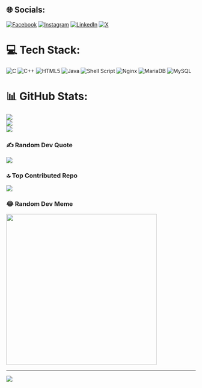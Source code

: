 
## 🌐 Socials:
[![Facebook](https://img.shields.io/badge/Facebook-%231877F2.svg?logo=Facebook&logoColor=white)](https://facebook.com/100078894685087) [![Instagram](https://img.shields.io/badge/Instagram-%23E4405F.svg?logo=Instagram&logoColor=white)](https://instagram.com/sfynlsgyr3) [![LinkedIn](https://img.shields.io/badge/LinkedIn-%230077B5.svg?logo=linkedin&logoColor=white)](https://linkedin.com/in/soufiane-essarhir) [![X](https://img.shields.io/badge/X-black.svg?logo=X&logoColor=white)](https://x.com/SoufianeEssarh1) 

# 💻 Tech Stack:
![C](https://img.shields.io/badge/c-%2300599C.svg?style=for-the-badge&logo=c&logoColor=white) ![C++](https://img.shields.io/badge/c++-%2300599C.svg?style=for-the-badge&logo=c%2B%2B&logoColor=white) ![HTML5](https://img.shields.io/badge/html5-%23E34F26.svg?style=for-the-badge&logo=html5&logoColor=white) ![Java](https://img.shields.io/badge/java-%23ED8B00.svg?style=for-the-badge&logo=openjdk&logoColor=white) ![Shell Script](https://img.shields.io/badge/shell_script-%23121011.svg?style=for-the-badge&logo=gnu-bash&logoColor=white) ![Nginx](https://img.shields.io/badge/nginx-%23009639.svg?style=for-the-badge&logo=nginx&logoColor=white) ![MariaDB](https://img.shields.io/badge/MariaDB-003545?style=for-the-badge&logo=mariadb&logoColor=white) ![MySQL](https://img.shields.io/badge/mysql-4479A1.svg?style=for-the-badge&logo=mysql&logoColor=white)
# 📊 GitHub Stats:
![](https://github-readme-stats.vercel.app/api?username=soufianeessarhir&theme=dark&hide_border=false&include_all_commits=true&count_private=true)<br/>
![](https://github-readme-streak-stats.herokuapp.com/?user=soufianeessarhir&theme=dark&hide_border=false)<br/>
![](https://github-readme-stats.vercel.app/api/top-langs/?username=soufianeessarhir&theme=dark&hide_border=false&include_all_commits=true&count_private=true&layout=compact)

### ✍️ Random Dev Quote
![](https://quotes-github-readme.vercel.app/api?type=horizontal&theme=radical)

### 🔝 Top Contributed Repo
![](https://github-contributor-stats.vercel.app/api?username=soufianeessarhir&limit=5&theme=dark&combine_all_yearly_contributions=true)

### 😂 Random Dev Meme
<img src='https://memer-new.vercel.app/' style="height: 400px;"/>

---
[![](https://visitcount.itsvg.in/api?id=soufianeessarhir&icon=0&color=0)](https://visitcount.itsvg.in)

<!-- Proudly created with GPRM ( https://gprm.itsvg.in ) -->





